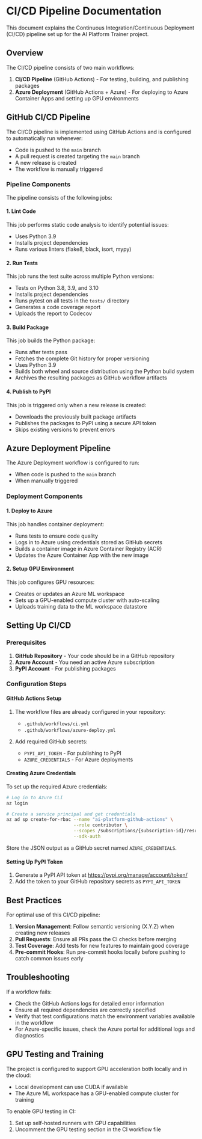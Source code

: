 # CI/CD Pipeline Documentation

This document explains the Continuous Integration/Continuous Deployment (CI/CD) pipeline set up for the AI Platform Trainer project.

## Overview

The CI/CD pipeline consists of two main workflows:
1. **CI/CD Pipeline** (GitHub Actions) - For testing, building, and publishing packages
2. **Azure Deployment** (GitHub Actions + Azure) - For deploying to Azure Container Apps and setting up GPU environments

## GitHub CI/CD Pipeline

The CI/CD pipeline is implemented using GitHub Actions and is configured to automatically run whenever:

- Code is pushed to the `main` branch
- A pull request is created targeting the `main` branch
- A new release is created
- The workflow is manually triggered

### Pipeline Components

The pipeline consists of the following jobs:

#### 1. Lint Code

This job performs static code analysis to identify potential issues:

- Uses Python 3.9
- Installs project dependencies
- Runs various linters (flake8, black, isort, mypy)

#### 2. Run Tests

This job runs the test suite across multiple Python versions:

- Tests on Python 3.8, 3.9, and 3.10
- Installs project dependencies
- Runs pytest on all tests in the `tests/` directory
- Generates a code coverage report
- Uploads the report to Codecov

#### 3. Build Package

This job builds the Python package:

- Runs after tests pass
- Fetches the complete Git history for proper versioning
- Uses Python 3.9
- Builds both wheel and source distribution using the Python build system
- Archives the resulting packages as GitHub workflow artifacts

#### 4. Publish to PyPI

This job is triggered only when a new release is created:

- Downloads the previously built package artifacts
- Publishes the packages to PyPI using a secure API token
- Skips existing versions to prevent errors

## Azure Deployment Pipeline

The Azure Deployment workflow is configured to run:

- When code is pushed to the `main` branch
- When manually triggered

### Deployment Components

#### 1. Deploy to Azure

This job handles container deployment:

- Runs tests to ensure code quality
- Logs in to Azure using credentials stored as GitHub secrets
- Builds a container image in Azure Container Registry (ACR)
- Updates the Azure Container App with the new image

#### 2. Setup GPU Environment

This job configures GPU resources:

- Creates or updates an Azure ML workspace
- Sets up a GPU-enabled compute cluster with auto-scaling
- Uploads training data to the ML workspace datastore

## Setting Up CI/CD

### Prerequisites

1. **GitHub Repository** - Your code should be in a GitHub repository
2. **Azure Account** - You need an active Azure subscription
3. **PyPI Account** - For publishing packages

### Configuration Steps

#### GitHub Actions Setup

1. The workflow files are already configured in your repository:
   - `.github/workflows/ci.yml`
   - `.github/workflows/azure-deploy.yml`

2. Add required GitHub secrets:
   - `PYPI_API_TOKEN` - For publishing to PyPI
   - `AZURE_CREDENTIALS` - For Azure deployments

#### Creating Azure Credentials

To set up the required Azure credentials:

```bash
# Log in to Azure CLI
az login

# Create a service principal and get credentials
az ad sp create-for-rbac --name "ai-platform-github-actions" \
                         --role contributor \
                         --scopes /subscriptions/{subscription-id}/resourceGroups/{resource-group} \
                         --sdk-auth
```

Store the JSON output as a GitHub secret named `AZURE_CREDENTIALS`.

#### Setting Up PyPI Token

1. Generate a PyPI API token at https://pypi.org/manage/account/token/
2. Add the token to your GitHub repository secrets as `PYPI_API_TOKEN`

## Best Practices

For optimal use of this CI/CD pipeline:

1. **Version Management**: Follow semantic versioning (X.Y.Z) when creating new releases
2. **Pull Requests**: Ensure all PRs pass the CI checks before merging
3. **Test Coverage**: Add tests for new features to maintain good coverage
4. **Pre-commit Hooks**: Run pre-commit hooks locally before pushing to catch common issues early

## Troubleshooting

If a workflow fails:

- Check the GitHub Actions logs for detailed error information
- Ensure all required dependencies are correctly specified
- Verify that test configurations match the environment variables available in the workflow
- For Azure-specific issues, check the Azure portal for additional logs and diagnostics

## GPU Testing and Training

The project is configured to support GPU acceleration both locally and in the cloud:

- Local development can use CUDA if available
- The Azure ML workspace has a GPU-enabled compute cluster for training

To enable GPU testing in CI:
1. Set up self-hosted runners with GPU capabilities
2. Uncomment the GPU testing section in the CI workflow file
